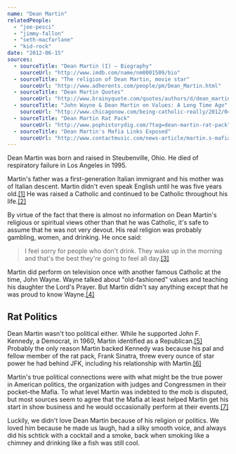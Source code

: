 ```yaml
---
name: "Dean Martin"
relatedPeople:
  - "joe-pesci"
  - "jimmy-fallon"
  - "seth-macfarlane"
  - "kid-rock"
date: "2012-06-15"
sources:
  - sourceTitle: "Dean Martin (I) – Biography"
    sourceUrl: "http://www.imdb.com/name/nm0001509/bio"
  - sourceTitle: "The religion of Dean Martin, movie star"
    sourceUrl: "http://www.adherents.com/people/pm/Dean_Martin.html"
  - sourceTitle: "Dean Martin Quotes"
    sourceUrl: "http://www.brainyquote.com/quotes/authors/d/dean_martin.html"
  - sourceTitle: "John Wayne & Dean Martin on Values: A Long Time Ago"
    sourceUrl: "http://www.chicagonow.com/being-catholic-really/2012/04/john-wayne-dean-martin-on-values-a-long-time-ago/"
  - sourceTitle: "Dean Martin Rat Pack"
    sourceUrl: "http://www.pophistorydig.com/?tag=dean-martin-rat-pack"
  - sourceTitle: "Dean Martin's Mafia Links Exposed"
    sourceUrl: "http://www.contactmusic.com/news-article/martin.s-mafia-links-exposed"
---
```


Dean Martin was born and raised in Steubenville, Ohio. He died of respiratory failure in Los Angeles in 1995.

Martin's father was a first-generation Italian immigrant and his mother was of Italian descent. Martin didn't even speak English until he was five years old.<a class="source-citation" href="#http://www.imdb.com/name/nm0001509/bio" title="Dean Martin (I) – Biography">[1]</a> He was raised a Catholic and continued to be Catholic throughout his life.<a class="source-citation" href="#http://www.adherents.com/people/pm/Dean_Martin.html" title="The religion of Dean Martin, movie star">[2]</a>

By virtue of the fact that there is almost no information on Dean Martin's religious or spiritual views other than that he was Catholic, it's safe to assume that he was not very devout. His real religion was probably gambling, women, and drinking. He once said:

>I feel sorry for people who don't drink. They wake up in the morning and that's the best they're going to feel all day.<a class="source-citation" href="#http://www.brainyquote.com/quotes/authors/d/dean_martin.html" title="Dean Martin Quotes">[3]</a>

Martin did perform on television once with another famous Catholic at the time, John Wayne. Wayne talked about "old-fashioned" values and teaching his daughter the Lord's Prayer. But Martin didn't say anything except that he was proud to know Wayne.<a class="source-citation" href="#http://www.chicagonow.com/being-catholic-really/2012/04/john-wayne-dean-martin-on-values-a-long-time-ago/" title="John Wayne &amp; Dean Martin on Values: A Long Time Ago">[4]</a>

## Rat Politics

Dean Martin wasn't too political either. While he supported John F. Kennedy, a Democrat, in 1960, Martin identified as a Republican.<a class="source-citation" href="#http://www.imdb.com/name/nm0001509/bio" title="Dean Martin (I) – Biography">[5]</a> Probably the only reason Martin backed Kennedy was because his pal and fellow member of the rat pack, Frank Sinatra, threw every ounce of star power he had behind JFK, including his relationship with Martin.<a class="source-citation" href="#http://www.pophistorydig.com/?tag=dean-martin-rat-pack" title="Dean Martin Rat Pack">[6]</a>

Martin's true political connections were with what might be the true power in American politics, the organization with judges and Congressmen in their pocket–the Mafia. To what level Martin was indebted to the mob is disputed, but most sources seem to agree that the Mafia at least helped Martin get his start in show business and he would occasionally perform at their events.<a class="source-citation" href="#http://www.contactmusic.com/news-article/martin.s-mafia-links-exposed" title="Dean Martin&apos;s Mafia Links Exposed">[7]</a>

Luckily, we didn't love Dean Martin because of his religion or politics. We loved him because he made us laugh, had a silky smooth voice, and always did his schtick with a cocktail and a smoke, back when smoking like a chimney and drinking like a fish was still cool.